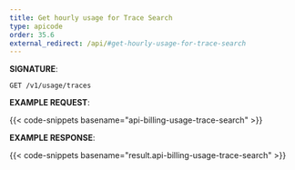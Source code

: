 ```yaml
---
title: Get hourly usage for Trace Search
type: apicode
order: 35.6
external_redirect: /api/#get-hourly-usage-for-trace-search
---
```


**SIGNATURE**:

`GET /v1/usage/traces`

**EXAMPLE REQUEST**:

{{< code-snippets basename="api-billing-usage-trace-search" >}}

**EXAMPLE RESPONSE**:

{{< code-snippets basename="result.api-billing-usage-trace-search" >}}
